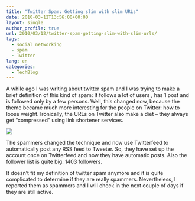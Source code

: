 ```yaml
---
title: "Twitter Spam: Getting slim with slim URLs"
date: 2010-03-12T13:56:00+00:00
layout: single
author_profile: true
url: 2010/03/12/twitter-spam-getting-slim-with-slim-urls/
tags:
  - social networking
  - spam
  - Twitter
lang: en
categories: 
  - TechBlog
---
```

A while ago I was writing about twitter spam and I was trying to make a brief definition of this kind of spam: It follows a lot of users , has 1 post and is followed only by a few persons. Well, this changed now, because the theme became much more interesting for the people on Twitter: how to loose weight. Ironically, the URLs on Twitter also make a diet – they always get “compressed” using link shortener services.

[![](http://4.bp.blogspot.com/_vaUVXcmC3OI/S5pApeWml6I/AAAAAAAABQo/LSjftVEZlvY/s400/diet-tweet-spam.png)](http://4.bp.blogspot.com/_vaUVXcmC3OI/S5pApeWml6I/AAAAAAAABQo/LSjftVEZlvY/s1600-h/diet-tweet-spam.png)

The spammers changed the technique and now use Twitterfeed to automatically post any RSS feed to Tweeter. So, they have set up the account once on Twitterfeed and now they have automatic posts. Also the follower list is quite big: 1403 followers.

It doesn’t fit my definition of twitter spam anymore and it is quite complicated to determine if they are really spammers. Nevertheless, I reported them as spammers and I will check in the next couple of days if they are still active.